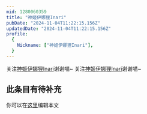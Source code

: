 ```yaml
---
mid: 1280060359
title: "神姬伊娜狸Inari"
pubDate: "2024-11-04T11:22:15.156Z"
updatedDate: "2024-11-04T11:22:15.156Z"
profile:
  {
    Nickname: ["神姬伊娜狸Inari"],
  }
---
```


关注[神姬伊娜狸Inari](https://space.bilibili.com/1280060359)谢谢喵~ 关注[神姬伊娜狸Inari](https://space.bilibili.com/1280060359)谢谢喵~

## 此条目有待补充
你可以在[这里](https://github.com/Yuhanawa/VTuber.ICU-Content/edit/master/v/神姬伊娜狸Inari/index.md)编辑本文
